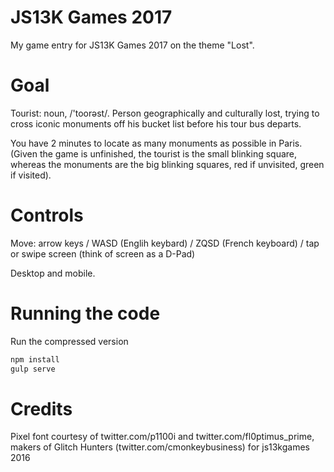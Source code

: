 # JS13K Games 2017

My game entry for JS13K Games 2017 on the theme "Lost".

# Goal

Tourist: noun, /'toorəst/. Person geographically and culturally lost, trying to cross iconic monuments off his bucket list before his tour bus departs.

You have 2 minutes to locate as many monuments as possible in Paris. (Given the game is unfinished, the tourist is the small blinking square, whereas the monuments are the big blinking squares, red if unvisited, green if visited).

# Controls

Move: arrow keys / WASD (Englih keybard) / ZQSD (French keyboard) / tap or swipe screen (think of screen as a D-Pad)

Desktop and mobile.

# Running the code

Run the compressed version

```bash
npm install
gulp serve
```

# Credits

Pixel font courtesy of twitter.com/p1100i and twitter.com/fl0ptimus_prime,
makers of Glitch Hunters (twitter.com/cmonkeybusiness) for js13kgames 2016
